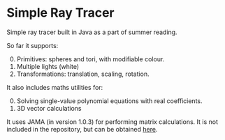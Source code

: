 Simple Ray Tracer
=================

Simple ray tracer built in Java as a part of summer reading.

So far it supports:

0. Primitives: spheres and tori, with modifiable colour.
1. Multiple lights (white)
2. Transformations: translation, scaling, rotation.

It also includes maths utilities for:

0. Solving single-value polynomial equations with real coefficients.
1. 3D vector calculations

It uses JAMA (in version 1.0.3) for performing matrix calculations. It is not included in the repository, but can be obtained [here](http://math.nist.gov/javanumerics/jama/).
